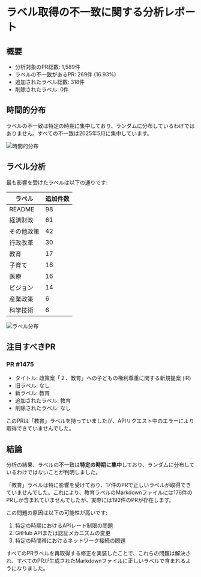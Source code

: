 # ラベル取得の不一致に関する分析レポート

## 概要

- 分析対象のPR総数: 1,589件
- ラベルの不一致があるPR: 269件 (16.93%)
- 追加されたラベル総数: 318件
- 削除されたラベル: 0件

## 時間的分布

ラベルの不一致は特定の時期に集中しており、ランダムに分布しているわけではありません。すべての不一致は2025年5月に集中しています。

![時間的分布](pr_analysis_results/label_backups/20250524_150110/analysis/temporal_distribution.png)

## ラベル分析

最も影響を受けたラベルは以下の通りです:

| ラベル | 追加件数 |
|-------|--------|
| README | 98 |
| 経済財政 | 61 |
| その他政策 | 42 |
| 行政改革 | 30 |
| 教育 | 17 |
| 子育て | 16 |
| 医療 | 16 |
| ビジョン | 14 |
| 産業政策 | 6 |
| 科学技術 | 6 |

![ラベル分布](pr_analysis_results/label_backups/20250524_150110/analysis/label_distribution.png)

## 注目すべきPR

### PR #1475

- タイトル: 政策案「２．教育」への子どもの権利尊重に関する新規提案 (IR)
- 旧ラベル: なし
- 新ラベル: 教育
- 追加されたラベル: 教育
- 削除されたラベル: なし

このPRは「教育」ラベルを持っていましたが、APIリクエスト中のエラーにより取得できていませんでした。

## 結論

分析の結果、ラベルの不一致は**特定の時期に集中**しており、ランダムに分布しているわけではないことが判明しました。

「教育」ラベルは特に影響を受けており、17件のPRで正しいラベルが取得できていませんでした。これにより、教育ラベルのMarkdownファイルには176件のPRしか含まれていませんでしたが、実際には192件のPRが存在します。

この問題の原因は以下の可能性が高いです:

1. 特定の時期におけるAPIレート制限の問題
2. GitHub APIまたは認証メカニズムの変更
3. 特定の時間帯におけるネットワーク接続の問題

すべてのPRラベルを再取得する修正を実装したことで、これらの問題は解決され、すべてのPRが生成されたMarkdownファイルに正しいラベルで含まれるようになりました。
